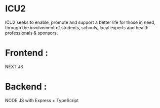 # ICU2

ICU2 seeks to enable, promote and support a better life for those in need, through the involvement of students, schools, local experts and health professionals & sponsors.

# Frontend :

NEXT JS

# Backend :

NODE JS with Express + TypeScript
